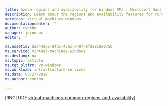 ```yaml
---
title: Azure regions and availability for Windows VMs | Microsoft Docs
description: Learn about the regions and availability features for running Windows virtual machines in Azure
services: virtual-machines-windows
documentationcenter: ''
author: cynthn
manager: jeconnoc
editor: ''

ms.assetid: dab44d62-d4b1-43ac-b40f-8fd8818e075b
ms.service: virtual-machines-windows
ms.devlang: na
ms.topic: article
ms.tgt_pltfrm: vm-windows
ms.workload: infrastructure-services
ms.date: 03/27/2018
ms.author: cynthn

---
```

[!INCLUDE [virtual-machines-common-regions-and-availability](../../../includes/virtual-machines-common-regions-and-availability.md)]

